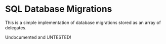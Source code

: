 # SQL Database Migrations

This is a simple implementation of database migrations
stored as an array of delegates.

Undocumented and UNTESTED!
